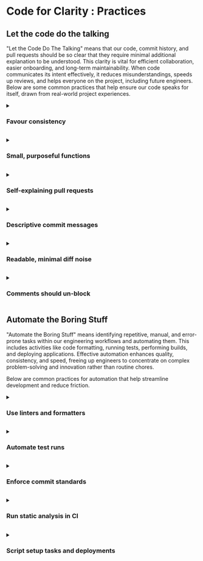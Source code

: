 # Code for Clarity : Practices

## Let the code do the talking

"Let the Code Do The Talking" means that our code, commit history, and pull requests should be so clear that they require minimal additional explanation to be understood. This clarity is vital for efficient collaboration, easier onboarding, and long-term maintainability. When code communicates its intent effectively, it reduces misunderstandings, speeds up reviews, and helps everyone on the project, including future engineers.
Below are some common practices that help ensure our code speaks for itself, drawn from real-world project experiences.


<a id="favour-consistency"></a>

<details>
<summary><h3>Favour consistency</h3></summary>

A consistent approach to naming, architecture, error handling etc. can help remove ambiguity when developing applications. When things are consistent, it’s much harder to be caught off guard with a certain way things have been implemented. This doesn’t only help with maintaining the application; it can help to provide a clear structure to implement new features as well.
It’s not unheard for a client to enforce a particular way of working that isn’t deemed optimal. This can be for many reasons, such as the client having their own more specific engineering principles they must enforce. Though we should be communicating these deficiencies, in these scenarios we should avoid implementing what we deem to be best practice if it were to introduce a different way of doing things.
Variable, function, class, and module names should clearly convey their purpose and how they are used. Adhering to a consistent naming strategy across a project or even a language community significantly aids readability.
Examples
Poor vs. Good Naming (Variables)
```js
let d; // What is 'd'? Days? Data?
// After
let elapsedTimeInDays;
let userData;
```
Function Naming
```js
function handle(data) { /* ... */ } // Vague
// After
function processPayment(paymentDetails) { /* ... */ }
```
```js
class Employee {
function deleteEmployee() { /* ... */ } // Unnecessarily verbose
}
// After
class Employee {
function delete() { /* ... */ }
}
```
Consistent API Endpoint Naming (similar to service-based backend layout)
/users/{id}
/orders/{id}
/products/{id}
Note: Use a kebab-cased naming convention to help with readability due to URLs being case insensitive.

</details>

<a id="small-purposeful-functions"></a>

<details>
<summary><h3>Small, purposeful functions</h3></summary>

Functions and methods should be concise and focused on a single responsibility. Smaller functions are easier to understand, test, debug, and reuse.
Examples
Refactoring a large function (similar to splitting large methods)
```js
function handleSubmission(formData) {
// validation logic...
// data transformation logic...
// API call logic...
// notification logic...
}
// After
function handleSubmission(formData) {
const validatedData = validateForm(formData);
const payload = prepareApiPayload(validatedData);
const result = submitToApi(payload);
notifyUser(result);
}
```

</details>

<a id="self-explaining-pull-requests"></a>

<details>
<summary><h3>Self-explaining pull requests</h3></summary>

Pull Request (PR) descriptions should provide context, explain the "why" behind the changes, detail the "how" if complex, and guide reviewers on what to look for or how to test.
Examples
PR Description Template
```js
**Problem:**
A brief explanation of the issue being addressed.
**Solution:**
A clear description of the changes made.
- Key decision 1 and why.
- Key decision 2 and why.
**How to Test:**
- Step 1: ...
- Step 2: ...
- Expected outcome: ...
**Screenshots/GIFs (if applicable):**
```

</details>

<a id="descriptive-commit-messages"></a>

<details>
<summary><h3>Descriptive commit messages</h3></summary>

Commit messages form a historical log of the project's evolution. They should be concise yet informative, clearly stating what changed and why. Adopting a convention (e.g., Conventional Commits) can make history more navigable and automate changelog generation.
Examples
Poor vs. Good Commit Messages (similar to renaming for clarity)
```js
git commit -m "Fixed stuff"
git commit -m "WIP"
// After (Conventional Commit Style)
git commit -m "fix: Correct user login redirect issue on SSO failure"
git commit -m "feat: Add dark mode toggle to user preferences"
git commit -m "docs: Update README with setup instructions for new service"
```

</details>

<a id="readable-minimal-diff-noise"></a>

<details>
<summary><h3>Readable, minimal diff noise</h3></summary>

Code changes submitted for review should be focused. Avoid mixing unrelated changes (e.g., refactoring, feature work, and style fixes) in a single commit or PR, as this makes reviews harder and introduces noise.
Examples
Separate concerns in commits
```js
git commit -m "refactor: Extract OrderValidationService from OrderService"
// Commit 2: Feature
git commit -m "feature: Implement discount code functionality in checkout"
// Commit 3: Chore (e.g. after running a linter on changed files)
git commit -m "chore: Apply linting rules to order module"
```

</details>

<a id="comments-should-un-block"></a>

<details>
<summary><h3>Comments should un-block</h3></summary>

Comments should add extra context that can’t be obtained from the code itself. Anything else is unnecessary noise around otherwise clear and concise code.
When added, they should explain the “why” behind the code, rather than the “what”, as the “what” should be implicit from reading the code itself. Ask yourself “how is this comment going to help the reader work in this area?”.
Comments tend to be especially prevalent in AI-generated code, so be militant as always when checking the output, or tailor prompts to protect against this.
TODOs should only be left in code with details on when this will be resolved, ideally containing a reference to a ticket.

**Examples**

```js
// Check to see if the price is too high
if (price > MAX_PRICE) ...
// ^ BAD: this comment adds no extra information

// Here be dragons
if (price > MAX_PRICE) ...
// ^ BAD: this comment isn't helpful

// TODO: we need to simplify this
if (price > MAX_PRICE) ...
// ^ BAD: When? How? 

// We need to handle expensive items differently due to x, see here for more info
if (price > MAX_PRICE) ...
// ^ GOOD: gives context outside of the immediate lines of code, and points reader to where they can learn more
```

</details>

## Automate the Boring Stuff 

"Automate the Boring Stuff" means identifying repetitive, manual, and error-prone tasks within our engineering workflows and automating them. This includes activities like code formatting, running tests, performing builds, and deploying applications. Effective automation enhances quality, consistency, and speed, freeing up engineers to concentrate on complex problem-solving and innovation rather than routine chores.

Below are common practices for automation that help streamline development and reduce friction.

<a id="use-linters-and-formatters"></a>
<details>
<summary><h3>Use linters and formatters</h3></summary>

Linters automatically check code for stylistic errors, potential bugs, and adherence to coding standards. Formatters automatically apply consistent styling. Integrating these tools into the development workflow ensures consistency and catches issues early. 

**Examples**

Automated formatting on save/commit

```json
// Example: Using a pre-commit hook with Husky and Prettier
// package.json
"husky": {
  "hooks": {
    "pre-commit": "lint-staged"
  }
},
"lint-staged": {
  "*.{js,jsx,ts,tsx,json,css,scss,md}": "prettier --write"
}
```

IDE Integration for real-time feedback.

</details>

<a id="automate-test-runs"></a>
<details>
<summary><h3>Automate test runs</h3></summary>

All types of tests (unit, integration, end-to-end) should be automated and run frequently, typically as part of a Continuous Integration (CI) pipeline. This provides fast feedback on changes and helps catch regressions before they reach production. 

**Examples**

CI Pipeline Trigger (similar to feature flags for rollout logic)

```yaml
# .github/workflows/ci.yml
name: CI Pipeline
on: [push, pull_request]
jobs:
  build-and-test:
    runs-on: ubuntu-latest
    steps:
      - uses: actions/checkout@v3
      - name: Setup Node.js
        uses: actions/setup-node@v3
        with:
          node-version: '18'
      - run: npm install
      - run: npm run lint
      - run: npm test -- --coverage # Assuming test script generates coverage
      - run: npm run build
```

This ensures tests and linting are run for every push and pull request.

</details>

<a id="enforce-commit-standards"></a>
<details>
<summary><h3>Enforce commit standards</h3></summary>

Automate the enforcement of commit message conventions (e.g., Conventional Commits) using tools like `commitlint`. This improves the clarity and usefulness of commit history and enables automated generation of changelogs. 

**Examples**

Commitlint with Husky

```json
// package.json
"husky": {
  "hooks": {
    "commit-msg": "commitlint -E HUSKY_GIT_PARAMS"
  }
}

// commitlint.config.js
module.exports = {extends: ['@commitlint/config-conventional']};
```

If a commit message doesn't meet the standard, the commit is rejected.

</details>

<a id="run-static-analysis-in-ci"></a>
<details>
<summary><h3>Run static analysis in CI</h3></summary>

Integrate static analysis security testing (SAST) and code quality tools (e.g., SonarQube, Veracode, CodeQL) into the CI pipeline. These tools can automatically detect potential bugs, security vulnerabilities, and code smells without executing the code.

**Examples**

SonarQube scan in CI

```yaml
# Azure DevOps Pipeline example
steps:
- task: SonarQubePrepare@5
  inputs:
    SonarQube: 'SonarQube Service Connection'
    scannerMode: 'CLI'
    configMode: 'manual'
    cliProjectKey: 'my-project-key'
    cliSources: '.'
- task: Maven@3 # or Npm@1, Gradle@2 etc. for build
  inputs:
    # build inputs for your project
- task: SonarQubeAnalyze@5
- task: SonarQubePublish@5
  inputs:
    pollingTimeoutSec: '300'
```

Pull Requests can be blocked or flagged if new critical issues are detected.

</details>

<a id="script-setup-tasks-and-deployments"></a>
<details>
<summary><h3>Script setup tasks and deployments</h3></summary>

Automate the setup of development environments, build processes, and application deployments using scripts and CI/CD tools. This reduces manual effort, ensures consistency, and makes processes repeatable and reliable.

**Examples**

Development Environment Setup using Docker

```yaml
# Using Docker Compose
# docker-compose.yml
version: '3.8'
services:
  web:
    build: . # Assumes a Dockerfile in the current directory
    ports:
      - "8000:8000" # Maps port 8000 on host to 8000 on container
  db:
    image: postgres:15 # Uses official PostgreSQL image
    environment:
      POSTGRES_USER: user
      POSTGRES_PASSWORD: password
# Command to run: docker-compose up -d
```

Automated Deployment Pipeline (example for GitHub Actions deploying to a generic staging)

```yaml
# .github/workflows/deploy.yml
name: Deploy to Staging
on:
  push:
    branches:
      - develop # Trigger deployment on push to develop branch
jobs:
  deploy-staging:
    # needs: build-and-test # Assumes a 'build-and-test' job exists
    runs-on: ubuntu-latest
    steps:
      - uses: actions/checkout@v3
      # - name: Download build artifact # If build artifact is produced in 'build-and-test' job
      #   uses: actions/download-artifact@v3
      #   with:
      #     name: my-app-build
      - name: Deploy to Staging Environment
        # This step is highly dependent on your cloud provider and setup
        # e.g., using actions/aws/cli, google-github-actions/deploy-cloud-run, azure/webapps-deploy
        run: echo "Deploying to staging..." # Placeholder for actual deployment commands
        # Example: aws s3 sync ./dist s3://my-staging-bucket --delete
```

</details>